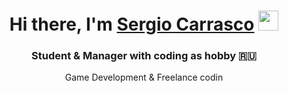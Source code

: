 <h1 align="center">Hi there, I'm <a href="https://daniilshat.ru/" target="_blank">Sergio Carrasco</a> 
<img src="https://github.com/blackcater/blackcater/raw/main/images/Hi.gif" height="32"/></h1>
<h3 align="center">Student & Manager with coding as hobby 🇷🇺</h3>
<p align="center">Game Development & Freelance codin</p>
